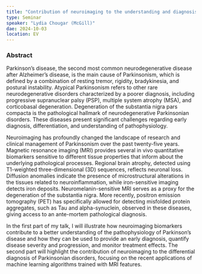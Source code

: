 ```yaml
---
title: "Contribution of neuroimaging to the understanding and diagnosis of Parkinsonism"
type: Seminar
speaker: "Lydia Chougar (McGill)"
dae: 2024-10-03
location: EV
---
```


### Abstract

Parkinson’s disease, the second most common neurodegenerative disease after Alzheimer’s disease, is the main cause of Parkinsonism, which is defined by a combination of resting tremor, rigidity, bradykinesia, and postural instability. Atypical Parkinsonism refers to other rare neurodegenerative disorders characterized by a poorer diagnosis, including progressive supranuclear palsy (PSP), multiple system atrophy (MSA), and corticobasal degeneration. Degeneration of the substantia nigra pars compacta is the pathological hallmark of neurodegenerative Parkinsonian disorders. These diseases present significant challenges regarding early diagnosis, differentiation, and understanding of pathophysiology.

Neuroimaging has profoundly changed the landscape of research and clinical management of Parkinsonism over the past twenty-five years. Magnetic resonance imaging (MRI) provides several in vivo quantitative biomarkers sensitive to different tissue properties that inform about the underlying pathological processes. Regional brain atrophy, detected using T1-weighted three-dimensional (3D) sequences, reflects neuronal loss. Diffusion anomalies indicate the presence of microstructural alterations in the tissues related to neuroinflammation, while iron-sensitive imaging detects iron deposits. Neuromelanin-sensitive MRI serves as a proxy for the degeneration of the substantia nigra. More recently, positron emission tomography (PET) has specifically allowed for detecting misfolded protein aggregates, such as Tau and alpha-synuclein, observed in these diseases, giving access to an ante-mortem pathological diagnosis.

In the first part of my talk, I will illustrate how neuroimaging biomarkers contribute to a better understanding of the pathophysiology of Parkinson’s disease and how they can be used to provide an early diagnosis, quantify disease severity and progression, and monitor treatment effects. The second part will highlight the contribution of neuroimaging to the differential diagnosis of Parkinsonian disorders, focusing on the recent applications of machine learning algorithms trained with MRI features.
